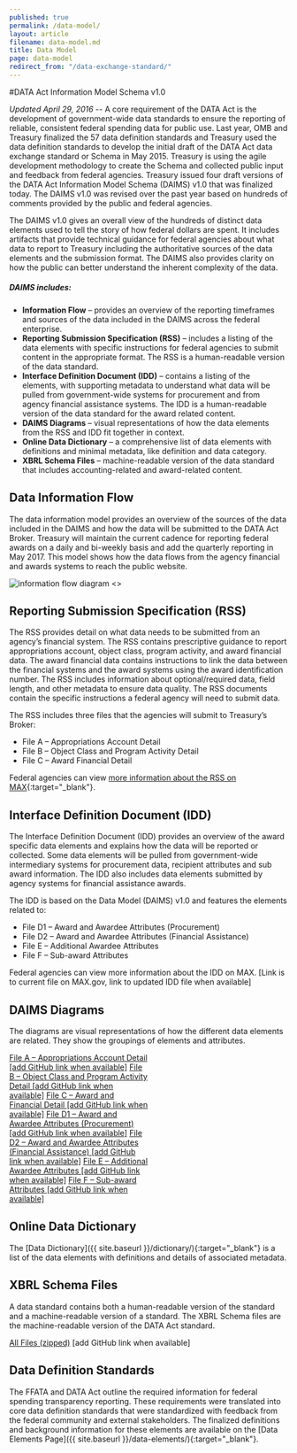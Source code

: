 ```yaml
---
published: true
permalink: /data-model/
layout: article
filename: data-model.md
title: Data Model
page: data-model
redirect_from: "/data-exchange-standard/"
---
```


#DATA Act Information Model Schema v1.0

_Updated April 29, 2016_ -- A core requirement of the DATA Act is the development of government-wide data standards to ensure the reporting of reliable, consistent federal spending data for public use. Last year, OMB and Treasury finalized the 57 data definition standards and Treasury used the data definition standards to develop the initial draft of the DATA Act data exchange standard or Schema in May 2015. Treasury is using the agile development methodology to create the Schema and collected public input and feedback from federal agencies. Treasury issued four draft versions of the DATA Act Information Model Schema (DAIMS) v1.0 that was finalized today. The DAIMS v1.0 was revised over the past year based on hundreds of comments provided by the public and federal agencies. 

The DAIMS v1.0 gives an overall view of the hundreds of distinct data elements used to tell the story of how federal dollars are spent. It includes artifacts that provide technical guidance for federal agencies about what data to report to Treasury including the authoritative sources of the data elements and the submission format. The DAIMS also provides clarity on how the public can better understand the inherent complexity of the data.

##### DAIMS includes:
 - **Information Flow** – provides an overview of the reporting timeframes and sources of the data included in the DAIMS across the federal enterprise. 
 - **Reporting Submission Specification (RSS)** – includes a listing of the data elements with specific instructions for federal agencies to submit content in the appropriate format. The RSS is a human-readable version of the data standard. 
 - **Interface Definition Document (IDD)** – contains a listing of the elements, with supporting metadata to understand what data will be pulled from government-wide systems for procurement and from agency financial assistance systems. The IDD is a human-readable version of the data standard for the award related content.
 - **DAIMS Diagrams** – visual representations of how the data elements from the RSS and IDD fit together in context.  
 - **Online Data Dictionary** – a comprehensive list of data elements with definitions and minimal metadata, like definition and data category.
 - **XBRL Schema Files** – machine-readable version of the data standard that includes accounting-related and award-related content.

## Data Information Flow

The data information model provides an overview of the sources of the data included in the DAIMS and how the data will be submitted to the DATA Act Broker. Treasury will maintain the current cadence for reporting federal awards on a daily and bi-weekly basis and add the quarterly reporting in May 2017. This model shows how the data flows from the agency financial and awards systems to reach the public website.  

<img src="" title="information flow diagram" /> <<add information flow diagram>>

## Reporting Submission Specification (RSS)

The RSS provides detail on what data needs to be submitted from an agency’s financial system.  The RSS contains prescriptive guidance to report appropriations account, object class, program activity, and award financial data.  The award financial data contains instructions to link the data between the financial systems and the award systems using the award identification number.  The RSS  includes information about optional/required data, field length,  and other metadata to ensure data quality.  The RSS documents contain the specific instructions a federal agency will need to submit data. 

The RSS includes three files that the agencies will submit to Treasury’s Broker:

- File A – Appropriations Account Detail 
- File B – Object Class and Program Activity Detail
- File C – Award Financial Detail 

Federal agencies can view [more information about the RSS on MAX](https://community.max.gov/download/attachments/903971114/DataSubmission_page.pdf?api=v2){:target="_blank"}.

## Interface Definition Document (IDD)

The Interface Definition Document (IDD) provides an overview of the award specific data elements and explains how the data will be reported or collected. Some data elements will be pulled from government-wide intermediary systems for procurement data, recipient attributes and sub award information.  The IDD also includes data elements submitted by agency systems for financial assistance awards. 

The IDD is based on the Data Model (DAIMS) v1.0 and features the elements related to:

- File D1 – Award and Awardee Attributes (Procurement)
- File D2 – Award and Awardee Attributes (Financial Assistance)
- File E – Additional Awardee Attributes
- File F – Sub-award Attributes

Federal agencies can view more information about the IDD on MAX. [Link is to current file on MAX.gov, link to updated IDD file when available]

## DAIMS Diagrams

The diagrams are visual representations of how the different data elements are related. They show the groupings of elements and attributes.

<div class="list-group" style="width:50%;">
  <a href="http://fedspendingtransparency.github.io/assets/docs/DAIMS_Diagram-PackageA_v0.7.pdf" target="_blank" class="list-group-item">File A – Appropriations Account Detail [add GitHub link when available]</a>
  <a href="http://fedspendingtransparency.github.io/assets/docs/DAIMS_Diagram-PackageB_v0.7.pdf" target="_blank" class="list-group-item">File B – Object Class and Program Activity Detail [add GitHub link when available]</a>
  <a href="http://fedspendingtransparency.github.io/assets/docs/DAIMS_Diagram-PackageC_v0.7.pdf" target="_blank" class="list-group-item">File C – Award and Financial Detail [add GitHub link when available]</a>
  <a href="http://fedspendingtransparency.github.io/assets/docs/DAIMS_Diagram-PackageD_v0.7.pdf" target="_blank" class="list-group-item">File D1 – Award and Awardee Attributes (Procurement) [add GitHub link when available]</a>
  <a href="http://fedspendingtransparency.github.io/assets/docs/DAIMS_Diagram-PackageE_v0.7.pdf" target="_blank" class="list-group-item">File D2 – Award and Awardee Attributes (Financial Assistance) [add GitHub link when available]</a>
  <a href="http://fedspendingtransparency.github.io/assets/docs/DAIMS_Diagram-PackageE_v0.7.pdf" target="_blank" class="list-group-item">File E – Additional Awardee Attributes [add GitHub link when available]</a>
  <a href="http://fedspendingtransparency.github.io/assets/docs/DAIMS_Diagram-PackageE_v0.7.pdf" target="_blank" class="list-group-item">File F – Sub-award Attributes [add GitHub link when available]</a>
</div>

## Online Data Dictionary
The [Data Dictionary]({{ site.baseurl }}/dictionary/){:target="_blank"} is a list of the data elements with definitions and details of associated metadata.

## XBRL Schema Files

A data standard contains both a human-readable version of the standard and a machine-readable version of a standard. The XBRL Schema files are the machine-readable version of the DATA Act standard.

[All Files (zipped)]() [add GitHub link when available]

## Data Definition Standards

The FFATA and DATA Act outline the required information for federal spending transparency reporting. These requirements were translated into core data definition standards that were standardized with feedback from the federal community and external stakeholders. The finalized definitions and background information for these elements are available on the [Data Elements Page]({{ site.baseurl }}/data-elements/){:target="_blank"}.

